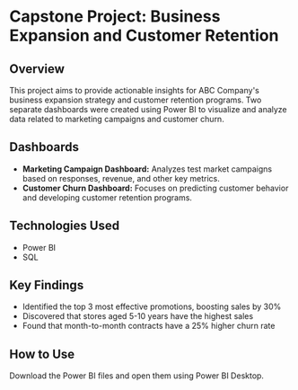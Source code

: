 <!DOCTYPE html>
<html>
<body>

<h1>Capstone Project: Business Expansion and Customer Retention</h1>

<h2><strong>Overview</strong></h2>
<p>
    This project aims to provide actionable insights for ABC Company's business expansion strategy and customer retention programs. Two separate dashboards were created using Power BI to visualize and analyze data related to marketing campaigns and customer churn.
</p>

<h2><strong>Dashboards</strong></h2>
<ul>
    <li><strong>Marketing Campaign Dashboard:</strong> Analyzes test market campaigns based on responses, revenue, and other key metrics.</li>
    <li><strong>Customer Churn Dashboard:</strong> Focuses on predicting customer behavior and developing customer retention programs.</li>
</ul>

<h2><strong>Technologies Used</strong></h2>
<ul>
    <li>Power BI</li>
    <li>SQL</li>
</ul>

<h2><strong>Key Findings</strong></h2>
<ul>
    <li>Identified the top 3 most effective promotions, boosting sales by 30%</li>
    <li>Discovered that stores aged 5-10 years have the highest sales</li>
    <li>Found that month-to-month contracts have a 25% higher churn rate</li>
</ul>

<h2><strong>How to Use</strong></h2>
<p>
    Download the Power BI files and open them using Power BI Desktop.
</p>

</body>
</html>
